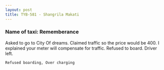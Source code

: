 ```yaml
---
layout: post
title: TYB-581 - Shangrila Makati
---
```


### Name of taxi: Rememberance

Asked to go to City Of dreams.
Claimed traffic so the price would be 400.
I explained your meter will compensate for traffic.
Refused to board.
Driver left.

```Refused boarding, Over charging```
